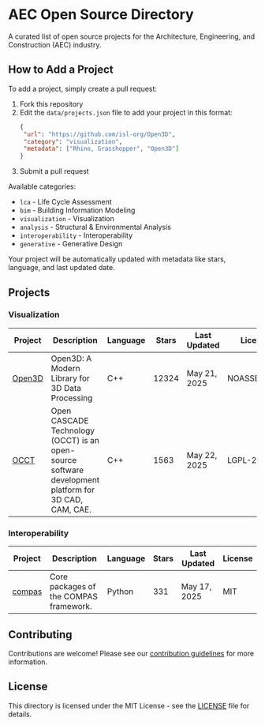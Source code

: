 # AEC Open Source Directory

A curated list of open source projects for the Architecture, Engineering, and Construction (AEC) industry.

## How to Add a Project

To add a project, simply create a pull request:

1. Fork this repository
2. Edit the `data/projects.json` file to add your project in this format:
   ```json
   {
   	"url": "https://github.com/isl-org/Open3D",
   	"category": "visualization",
   	"metadata": ["Rhino, Grasshopper", "Open3D"]
   }
   ```
3. Submit a pull request

Available categories:

- `lca` - Life Cycle Assessment
- `bim` - Building Information Modeling
- `visualization` - Visualization
- `analysis` - Structural & Environmental Analysis
- `interoperability` - Interoperability
- `generative` - Generative Design

Your project will be automatically updated with metadata like stars, language, and last updated date.

## Projects

### Visualization

| Project | Description | Language | Stars | Last Updated | License |
|---------|-------------|----------|-------|--------------|--------|
| [Open3D](https://github.com/isl-org/Open3D) | Open3D: A Modern Library for 3D Data Processing | C++ | 12324 | May 21, 2025 | NOASSERTION |
| [OCCT](https://github.com/Open-Cascade-SAS/OCCT) | Open CASCADE Technology (OCCT) is an open-source software development platform for 3D CAD, CAM, CAE. | C++ | 1563 | May 22, 2025 | LGPL-2.1 |

### Interoperability

| Project | Description | Language | Stars | Last Updated | License |
|---------|-------------|----------|-------|--------------|--------|
| [compas](https://github.com/compas-dev/compas) | Core packages of the COMPAS framework. | Python | 331 | May 17, 2025 | MIT |

## Contributing

Contributions are welcome! Please see our [contribution guidelines](CONTRIBUTING.md) for more information.

## License

This directory is licensed under the MIT License - see the [LICENSE](LICENSE) file for details.
